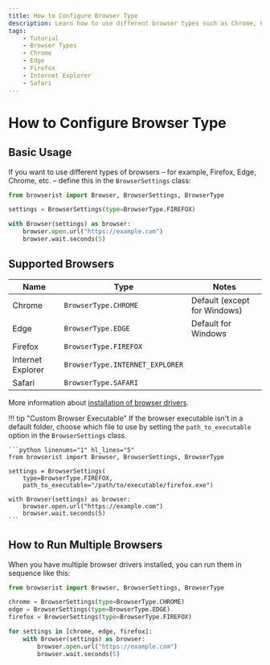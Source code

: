 ```yaml
---
title: How to Configure Browser Type
description: Learn how to use different browser types such as Chrome, Firefox, Edge, etc. with Browserist to automate your web scraping or perform browser compatibility testing.
tags:
    - Tutorial
    - Browser Types
    - Chrome
    - Edge
    - Firefox
    - Internet Explorer
    - Safari
---
```


# How to Configure Browser Type
## Basic Usage
If you want to use different types of browsers – for example, Firefox, Edge, Chrome, etc. – define this in the `BrowserSettings` class:

```python linenums="1" hl_lines="3 5"
from browserist import Browser, BrowserSettings, BrowserType

settings = BrowserSettings(type=BrowserType.FIREFOX)

with Browser(settings) as browser:
    browser.open.url("https://example.com")
    browser.wait.seconds(5)
```

## Supported Browsers
| Name              | Type                            | Notes                        |
| ----------------- | ------------------------------- | ---------------------------- |
| Chrome            | `BrowserType.CHROME`            | Default (except for Windows) |
| Edge              | `BrowserType.EDGE`              | Default for Windows          |
| Firefox           | `BrowserType.FIREFOX`           |                              |
| Internet Explorer | `BrowserType.INTERNET_EXPLORER` |                              |
| Safari            | `BrowserType.SAFARI`            |                              |

More information about [installation of browser drivers](../getting-started/recommended-drivers.md).

!!! tip "Custom Browser Executable"
    If the browser executable isn't in a default folder, choose which file to use by setting the `path_to_executable` option in the `BrowserSettings` class.

    ```python linenums="1" hl_lines="5"
    from browserist import Browser, BrowserSettings, BrowserType

    settings = BrowserSettings(
        type=BrowserType.FIREFOX,
        path_to_executable="/path/to/executable/firefox.exe")

    with Browser(settings) as browser:
        browser.open.url("https://example.com")
        browser.wait.seconds(5)
    ```

## How to Run Multiple Browsers
When you have multiple browser drivers installed, you can run them in sequence like this:

```python linenums="1" hl_lines="7-8"
from browserist import Browser, BrowserSettings, BrowserType

chrome = BrowserSettings(type=BrowserType.CHROME)
edge = BrowserSettings(type=BrowserType.EDGE)
firefox = BrowserSettings(type=BrowserType.FIREFOX)

for settings in [chrome, edge, firefox]:
    with Browser(settings) as browser:
        browser.open.url("https://example.com")
        browser.wait.seconds(5)
```
